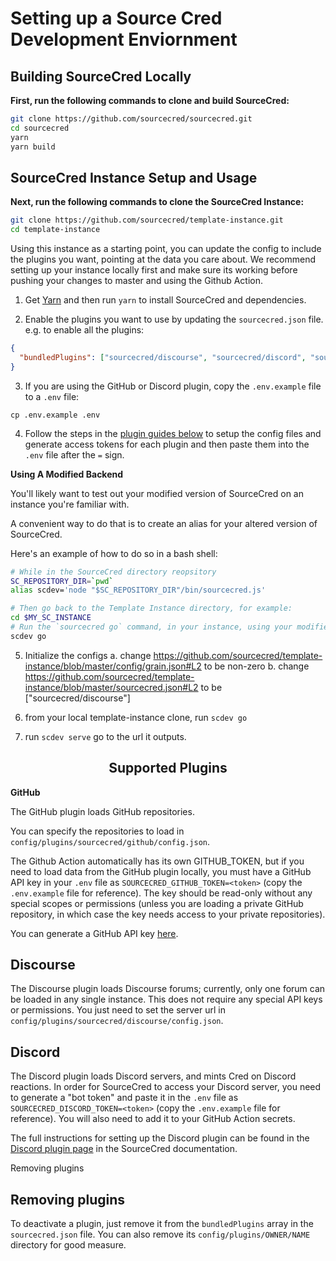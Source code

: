 # Setting up a Source Cred Development Enviornment 

## Building SourceCred Locally

**First, run the following commands to clone and build SourceCred:**

```sh
git clone https://github.com/sourcecred/sourcecred.git
cd sourcecred
yarn
yarn build
```

## SourceCred Instance Setup and Usage

**Next, run the following commands to clone the SourceCred Instance:**

```sh
git clone https://github.com/sourcecred/template-instance.git
cd template-instance
```

Using this instance as a starting point, you can update the config to include
the plugins you want, pointing at the data you care about. We recommend setting up
your instance locally first and make sure its working before pushing your changes
to master and using the Github Action.

1. Get [Yarn] and then run `yarn` to install SourceCred and dependencies.

2. Enable the plugins you want to use by updating the `sourcecred.json` file. e.g. 
to enable all the plugins:
```json
{
  "bundledPlugins": ["sourcecred/discourse", "sourcecred/discord", "sourcecred/github"]
}
```

3. If you are using the GitHub or Discord plugin, copy the `.env.example` file to a `.env` file:
```shell script
cp .env.example .env
```

4. Follow the steps in the [plugin guides below](#supported-plugins) to setup the config files and generate access tokens
for each plugin and then paste them into the `.env` file after the `=` sign.

**Using A Modified Backend**

You'll likely want to test out your modified version of SourceCred on an instance you're familiar with. 

A convenient way to do that is to create an alias for your altered version of SourceCred. 

Here's an example of how to do so in a bash shell:

```sh
# While in the SourceCred directory reopsitory  
SC_REPOSITORY_DIR=`pwd`
alias scdev='node "$SC_REPOSITORY_DIR"/bin/sourcecred.js'

# Then go back to the Template Instance directory, for example:
cd $MY_SC_INSTANCE
# Run the `sourcecred go` command, in your instance, using your modified code.
scdev go
```
5. Initialize the configs
   a. change https://github.com/sourcecred/template-instance/blob/master/config/grain.json#L2 to be non-zero
   b. change https://github.com/sourcecred/template-instance/blob/master/sourcecred.json#L2 to be ["sourcecred/discourse"]

6. from your local template-instance clone, run `scdev go`
7. run `scdev serve` go to the url it outputs.


<h2 align="center">Supported Plugins</h2>

**GitHub**

The GitHub plugin loads GitHub repositories.

You can specify the repositories to load in
`config/plugins/sourcecred/github/config.json`.

The Github Action automatically has its own GITHUB_TOKEN, but if you need to load data from the 
GitHub plugin locally, you must have a GitHub API key in your `.env` file as
`SOURCECRED_GITHUB_TOKEN=<token>` (copy the `.env.example` file for reference). The key should be read-only without any special
scopes or permissions (unless you are loading a private GitHub repository, in which case
the key needs access to your private repositories).

You can generate a GitHub API key [here](https://github.com/settings/tokens).

## Discourse

The Discourse plugin loads Discourse forums; currently, only one forum can be loaded in any single instance. This does not require any special API
keys or permissions. You just need to set the server url in `config/plugins/sourcecred/discourse/config.json`.

## Discord

The Discord plugin loads Discord servers, and mints Cred on Discord reactions. In order for SourceCred to
access your Discord server, you need to generate a "bot token" and paste it in the `.env` file as
`SOURCECRED_DISCORD_TOKEN=<token>` (copy the `.env.example` file for reference). You will also need to add it
to your GitHub Action secrets. 

The full instructions for setting up the Discord plugin can be found in the [Discord plugin page](https://sourcecred.io/docs/beta/plugins/discord/#configuration)
 in the SourceCred documentation. 

Removing plugins
## Removing plugins

To deactivate a plugin, just remove it from the `bundledPlugins` array in the `sourcecred.json` file.
You can also remove its `config/plugins/OWNER/NAME` directory for good measure.


[Yarn]: https://classic.yarnpkg.com/
